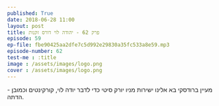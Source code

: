 ```yaml
---
published: True
date: 2018-06-28 11:00
layout: post
title: פרק 62 - יהודה לוי דורס זקנות
episode: 59
ep-file: fbe90425aa2dfe7c5d992e29830a35fc533a8e59.mp3
episode-number: 62
test-me : :title
image : /assets/images/logo.png
cover : /assets/images/logo.png
---
```

מעיין ברודסקי בא אלינו ישירות מניו יורק סיטי כדי לדבר יודה לוי, קורקינטים וכמובן - הדתה.